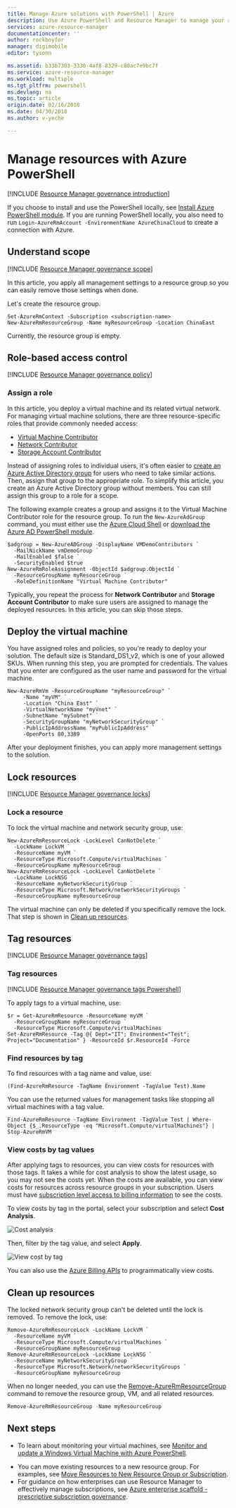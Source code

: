 ```yaml
---
title: Manage Azure solutions with PowerShell | Azure
description: Use Azure PowerShell and Resource Manager to manage your resources.
services: azure-resource-manager
documentationcenter: ''
author: rockboyfor
manager: digimobile
editor: tysonn

ms.assetid: b33b7303-3330-4af8-8329-c80ac7e9bc7f
ms.service: azure-resource-manager
ms.workload: multiple
ms.tgt_pltfrm: powershell
ms.devlang: na
ms.topic: article
origin.date: 02/16/2018
ms.date: 04/30/2018
ms.author: v-yeche

---
```

# Manage resources with Azure PowerShell

[!INCLUDE [Resource Manager governance introduction](../../includes/resource-manager-governance-intro.md)]

<!-- Not Avaiable on [!INCLUDE [cloud-shell-powershell.md](../../includes/cloud-shell-powershell.md)] -->

If you choose to install and use the PowerShell locally, see [Install Azure PowerShell module](https://docs.microsoft.com/powershell/azure/install-azurerm-ps). If you are running PowerShell locally, you also need to run `Login-AzureRmAccount -EnvironmentName AzureChinaCloud` to create a connection with Azure.

## Understand scope

[!INCLUDE [Resource Manager governance scope](../../includes/resource-manager-governance-scope.md)]

In this article, you apply all management settings to a resource group so you can easily remove those settings when done.

Let's create the resource group.

```azurepowershell-interactive
Set-AzureRmContext -Subscription <subscription-name>
New-AzureRmResourceGroup -Name myResourceGroup -Location ChinaEast
```

Currently, the resource group is empty.

## Role-based access control

[!INCLUDE [Resource Manager governance policy](../../includes/resource-manager-governance-rbac.md)]

### Assign a role

In this article, you deploy a virtual machine and its related virtual network. For managing virtual machine solutions, there are three resource-specific roles that provide commonly needed access:

<!--Pending role-based-access-control to Release -->
* [Virtual Machine Contributor](../role-based-access-control/built-in-roles.md#virtual-machine-contributor)
* [Network Contributor](../role-based-access-control/built-in-roles.md#network-contributor)
* [Storage Account Contributor](../role-based-access-control/built-in-roles.md#storage-account-contributor)
<!--Pending role-based-access-control to Release -->

Instead of assigning roles to individual users, it's often easier to [create an Azure Active Directory group](../active-directory/active-directory-groups-create-azure-portal.md) for users who need to take similar actions. Then, assign that group to the appropriate role. To simplify this article, you create an Azure Active Directory group without members. You can still assign this group to a role for a scope. 

The following example creates a group and assigns it to the Virtual Machine Contributor role for the resource group. To run the `New-AzureAdGroup` command, you must either use the [Azure Cloud Shell](/cloud-shell/overview) or [download the Azure AD PowerShell module](https://www.powershellgallery.com/packages/AzureAD/).

```azurepowershell-interactive
$adgroup = New-AzureADGroup -DisplayName VMDemoContributors `
  -MailNickName vmDemoGroup `
  -MailEnabled $false `
  -SecurityEnabled $true
New-AzureRmRoleAssignment -ObjectId $adgroup.ObjectId `
  -ResourceGroupName myResourceGroup `
  -RoleDefinitionName "Virtual Machine Contributor"
```

Typically, you repeat the process for **Network Contributor** and **Storage Account Contributor** to make sure users are assigned to manage the deployed resources. In this article, you can skip those steps.

<!-- Not Available on ## Azure policies -->

## Deploy the virtual machine

You have assigned roles and policies, so you're ready to deploy your solution. The default size is Standard_DS1_v2, which is one of your allowed SKUs. When running this step, you are prompted for credentials. The values that you enter are configured as the user name and password for the virtual machine.

```azurepowershell-interactive
New-AzureRmVm -ResourceGroupName "myResourceGroup" `
     -Name "myVM" `
     -Location "China East" `
     -VirtualNetworkName "myVnet" `
     -SubnetName "mySubnet" `
     -SecurityGroupName "myNetworkSecurityGroup" `
     -PublicIpAddressName "myPublicIpAddress" `
     -OpenPorts 80,3389
```

After your deployment finishes, you can apply more management settings to the solution.

## Lock resources

[!INCLUDE [Resource Manager governance locks](../../includes/resource-manager-governance-locks.md)]

### Lock a resource

To lock the virtual machine and network security group, use:

```azurepowershell-interactive
New-AzureRmResourceLock -LockLevel CanNotDelete `
  -LockName LockVM `
  -ResourceName myVM `
  -ResourceType Microsoft.Compute/virtualMachines `
  -ResourceGroupName myResourceGroup
New-AzureRmResourceLock -LockLevel CanNotDelete `
  -LockName LockNSG `
  -ResourceName myNetworkSecurityGroup `
  -ResourceType Microsoft.Network/networkSecurityGroups `
  -ResourceGroupName myResourceGroup
```

The virtual machine can only be deleted if you specifically remove the lock. That step is shown in [Clean up resources](#clean-up-resources).

## Tag resources

[!INCLUDE [Resource Manager governance tags](../../includes/resource-manager-governance-tags.md)]

### Tag resources

[!INCLUDE [Resource Manager governance tags Powershell](../../includes/resource-manager-governance-tags-powershell.md)]

To apply tags to a virtual machine, use:

```azurepowershell-interactive
$r = Get-AzureRmResource -ResourceName myVM `
  -ResourceGroupName myResourceGroup `
  -ResourceType Microsoft.Compute/virtualMachines
Set-AzureRmResource -Tag @{ Dept="IT"; Environment="Test"; Project="Documentation" } -ResourceId $r.ResourceId -Force
```

### Find resources by tag

To find resources with a tag name and value, use:

```azurepowershell-interactive
(Find-AzureRmResource -TagName Environment -TagValue Test).Name
```

You can use the returned values for management tasks like stopping all virtual machines with a tag value.

```azurepowershell-interactive
Find-AzureRmResource -TagName Environment -TagValue Test | Where-Object {$_.ResourceType -eq "Microsoft.Compute/virtualMachines"} | Stop-AzureRmVM
```

### View costs by tag values

After applying tags to resources, you can view costs for resources with those tags. It takes a while for cost analysis to show the latest usage, so you may not see the costs yet. When the costs are available, you can view costs for resources across resource groups in your subscription. Users must have [subscription level access to billing information](../billing/billing-manage-access.md) to see the costs.

To view costs by tag in the portal, select your subscription and select **Cost Analysis**.

![Cost analysis](./media/powershell-azure-resource-manager/select-cost-analysis.png)

Then, filter by the tag value, and select **Apply**.

![View cost by tag](./media/powershell-azure-resource-manager/view-costs-by-tag.png)

You can also use the [Azure Billing APIs](../billing/billing-usage-rate-card-overview.md) to programmatically view costs.

## Clean up resources

The locked network security group can't be deleted until the lock is removed. To remove the lock, use:

```azurepowershell-interactive
Remove-AzureRmResourceLock -LockName LockVM `
  -ResourceName myVM `
  -ResourceType Microsoft.Compute/virtualMachines `
  -ResourceGroupName myResourceGroup
Remove-AzureRmResourceLock -LockName LockNSG `
  -ResourceName myNetworkSecurityGroup `
  -ResourceType Microsoft.Network/networkSecurityGroups `
  -ResourceGroupName myResourceGroup
```

When no longer needed, you can use the [Remove-AzureRmResourceGroup](https://docs.microsoft.com/powershell/module/azurerm.resources/remove-azurermresourcegroup) command to remove the resource group, VM, and all related resources.

```powershell
Remove-AzureRmResourceGroup -Name myResourceGroup
```

## Next steps
* To learn about monitoring your virtual machines, see [Monitor and update a Windows Virtual Machine with Azure PowerShell](../virtual-machines/windows/tutorial-monitoring.md).
<!-- Not Available on [Monitor virtual machine security by using Azure Security Center](../virtual-machines/windows/tutorial-azure-security.md) -->
* You can move existing resources to a new resource group. For examples, see [Move Resources to New Resource Group or Subscription](resource-group-move-resources.md).
* For guidance on how enterprises can use Resource Manager to effectively manage subscriptions, see [Azure enterprise scaffold - prescriptive subscription governance](resource-manager-subscription-governance.md).

<!--Update_Description: update meta properties, wording update, update link -->
<!--The parent file of includes file of resource-manager-governance-rbac.md-->
<!--ms.date:04/30/2018-->
